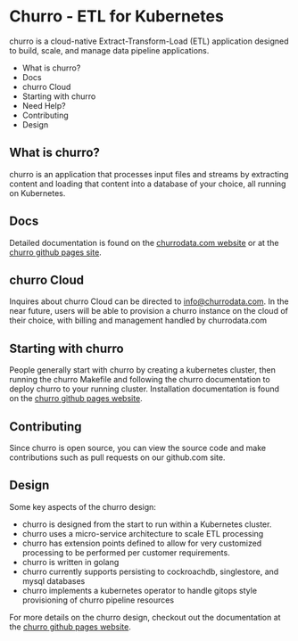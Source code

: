 # Churro - ETL for Kubernetes

churro is a cloud-native Extract-Transform-Load (ETL) application designed to build, scale, and manage data pipeline applications.

* What is churro?
* Docs
* churro Cloud
* Starting with churro
* Need Help?
* Contributing
* Design


## What is churro?
churro is an application that processes input files and streams by extracting content and loading that content into a database of your choice, all running on Kubernetes.

## Docs
Detailed documentation is found on the [churrodata.com website](https://www.churrodata.com) or at the [churro github pages site](https://churrodata.github.io/churro/).

## churro Cloud
Inquires about churro Cloud can be directed to info@churrodata.com.  In the near future, users will be able to provision a churro instance on the cloud of their choice, with billing and management handled by churrodata.com

## Starting with churro
People generally start with churro by creating a kubernetes cluster, then running the churro Makefile and following the churro documentation to deploy churro to your running cluster.  Installation documentation is found on the [churro github pages website](https://churrodata.github.io/churro/install-guide.md).

## Contributing
Since churro is open source, you can view the source code and make contributions such as pull requests on our github.com site.

## Design
Some key aspects of the churro design:
* churro is designed from the start to run within a Kubernetes cluster.
* churro uses a micro-service architecture to scale ETL processing
* churro has extension points defined to allow for very customized processing to be performed per customer requirements.
* churro is written in golang
* churro currently supports persisting to cockroachdb, singlestore, and mysql databases
* churro implements a kubernetes operator to handle gitops style provisioning of churro pipeline resources

For more details on the churro design, checkout out the documentation at the [churro github pages website](https://churrodata.github.io/churro/design-guide.md).
